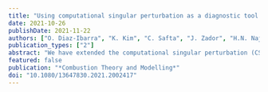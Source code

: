 ```yaml
---
title: "Using computational singular perturbation as a diagnostic tool in ODE and DAE systems: a case study in heterogeneous catalysis"
date: 2021-10-26
publishDate: 2021-11-22
authors: ["O. Diaz-Ibarra", "K. Kim", "C. Safta", "J. Zador", "H.N. Najm"]
publication_types: ["2"]
abstract: "We have extended the computational singular perturbation (CSP) method to differential algebraic equation (DAE) systems and demonstrated its application in a heterogeneous-catalysis problem. The extended method obtains the CSP basis vectors for DAEs from a reduced Jacobian matrix that takes the algebraic constraints into account. We use a canonical problem in heterogeneous catalysis, the transient continuous stirred tank reactor (T-CSTR), for illustration. The T-CSTR problem is modelled fundamentally as an ordinary differential equation (ODE) system, but it can be transformed to a DAE system if one approximates typically fast surface processes using algebraic constraints for the surface species. We demonstrate the application of CSP analysis for both ODE and DAE constructions of a T-CSTR problem, illustrating the dynamical response of the system in each case. We also highlight the utility of the analysis in commenting on the quality of any particular DAE approximation built using the quasi-steady state approximation (QSSA), relative to the ODE reference case."
featured: false
publication: "*Combustion Theory and Modelling*"
doi: "10.1080/13647830.2021.2002417"
---
```


